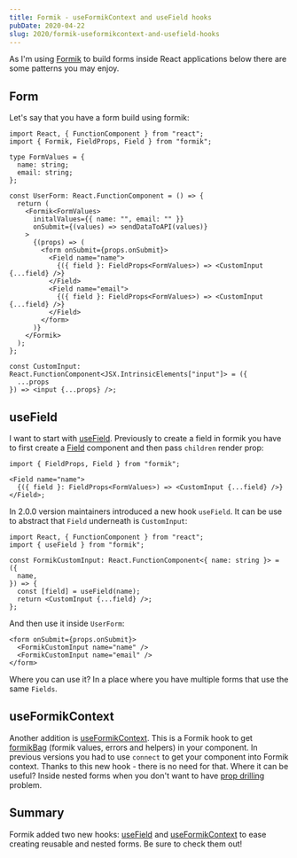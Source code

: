 ```yaml
---
title: Formik - useFormikContext and useField hooks
pubDate: 2020-04-22
slug: 2020/formik-useformikcontext-and-usefield-hooks
---
```


As I'm using [Formik](https://jaredpalmer.com/formik/) to build forms inside React applications below
there are some patterns you may enjoy.

## Form

Let's say that you have a form build using formik:

```tsx
import React, { FunctionComponent } from "react";
import { Formik, FieldProps, Field } from "formik";

type FormValues = {
  name: string;
  email: string;
};

const UserForm: React.FunctionComponent = () => {
  return (
    <Formik<FormValues>
      initalValues={{ name: "", email: "" }}
      onSubmit={(values) => sendDataToAPI(values)}
    >
      {(props) => (
        <form onSubmit={props.onSubmit}>
          <Field name="name">
            {({ field }: FieldProps<FormValues>) => <CustomInput {...field} />}
          </Field>
          <Field name="email">
            {({ field }: FieldProps<FormValues>) => <CustomInput {...field} />}
          </Field>
        </form>
      )}
    </Formik>
  );
};

const CustomInput: React.FunctionComponent<JSX.IntrinsicElements["input"]> = ({
  ...props
}) => <input {...props} />;
```

## useField

I want to start with [useField](https://jaredpalmer.com/formik/docs/api/useField). Previously to create a field in formik you have to
first create a [Field](https://jaredpalmer.com/formik/docs/api/field) component and then pass `children` render prop:

```tsx
import { FieldProps, Field } from "formik";

<Field name="name">
  {({ field }: FieldProps<FormValues>) => <CustomInput {...field} />}
</Field>;
```

In 2.0.0 version maintainers introduced a new hook `useField`. It can be use to abstract that `Field`
underneath is `CustomInput`:

```tsx
import React, { FunctionComponent } from "react";
import { useField } from "formik";

const FormikCustomInput: React.FunctionComponent<{ name: string }> = ({
  name,
}) => {
  const [field] = useField(name);
  return <CustomInput {...field} />;
};
```

And then use it inside `UserForm`:

```tsx
<form onSubmit={props.onSubmit}>
  <FormikCustomInput name="name" />
  <FormikCustomInput name="email" />
</form>
```

Where you can use it? In a place where you have multiple forms that use the same `Fields`.

## useFormikContext

Another addition is [useFormikContext](https://jaredpalmer.com/formik/docs/api/useFormikContext).
This is a Formik hook to get [formikBag](https://jaredpalmer.com/formik/docs/api/withFormik#the-formikbag)
(formik values, errors and helpers) in your component. In previous versions you had to use `connect` to get your component into Formik
context. Thanks to this new hook - there is no need for that. Where it can be useful? Inside nested
forms when you don't want to have [prop drilling](https://kentcdodds.com/blog/prop-drilling/) problem.

## Summary

Formik added two new hooks: [useField](https://jaredpalmer.com/formik/docs/api/useField) and [useFormikContext](https://jaredpalmer.com/formik/docs/api/useFormikContext)
to ease creating reusable and nested forms. Be sure to check them out!
